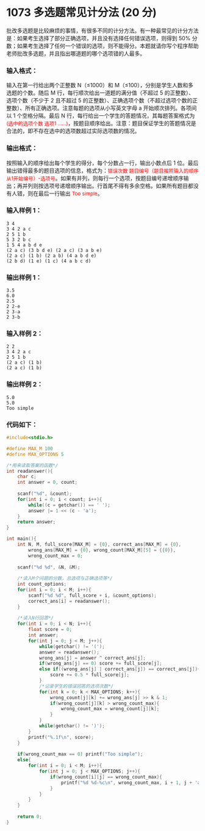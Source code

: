 # 1073 多选题常见计分法 (20 分)
批改多选题是比较麻烦的事情，有很多不同的计分方法。有一种最常见的计分方法是：如果考生选择了部分正确选项，并且没有选择任何错误选项，则得到 50% 分数；如果考生选择了任何一个错误的选项，则不能得分。本题就请你写个程序帮助老师批改多选题，并且指出哪道题的哪个选项错的人最多。
### 输入格式：
输入在第一行给出两个正整数 N（≤1000）和 M（≤100），分别是学生人数和多选题的个数。随后 M 行，每行顺次给出一道题的满分值（不超过 5 的正整数）、选项个数（不少于 2 且不超过 5 的正整数）、正确选项个数（不超过选项个数的正整数）、所有正确选项。注意每题的选项从小写英文字母 a 开始顺次排列。各项间以 1 个空格分隔。最后 N 行，每行给出一个学生的答题情况，其每题答案格式为 <font color="red" size="2px">(选中的选项个数 选项1 ……)</font>，按题目顺序给出。注意：题目保证学生的答题情况是合法的，即不存在选中的选项数超过实际选项数的情况。
### 输出格式：
按照输入的顺序给出每个学生的得分，每个分数占一行，输出小数点后 1 位。最后输出错得最多的题目选项的信息，格式为：<font color="red" size="2px">错误次数 题目编号（题目按照输入的顺序从1开始编号）-选项号</font>。如果有并列，则每行一个选项，按题目编号递增顺序输出；再并列则按选项号递增顺序输出。行首尾不得有多余空格。如果所有题目都没有人错，则在最后一行输出 <font color="red" size="2px">Too simple</font>。
### 输入样例 1：
```
3 4 
3 4 2 a c
2 5 1 b
5 3 2 b c
1 5 4 a b d e
(2 a c) (3 b d e) (2 a c) (3 a b e)
(2 a c) (1 b) (2 a b) (4 a b d e)
(2 b d) (1 e) (1 c) (4 a b c d)
```
### 输出样例 1：
```
3.5
6.0
2.5
2 2-e
2 3-a
2 3-b
```
### 输入样例 2：
```
2 2 
3 4 2 a c
2 5 1 b
(2 a c) (1 b)
(2 a c) (1 b)
```
### 输出样例 2：
```
5.0
5.0
Too simple
```
### 代码如下：
```c
#include<stdio.h>

#define MAX_M 100
#define MAX_OPTIONS 5

/*用来读取答案的函数*/ 
int readanswer(){
    char c;
    int answer = 0, count;
    
    scanf("%d", &count);
    for(int i = 0; i < count; i++){
        while((c = getchar()) == ' ');
        answer |= 1 << (c - 'a');
    }
    return answer;
}

int main(){
    int N, M, full_score[MAX_M] = {0}, correct_ans[MAX_M] = {0},
        wrong_ans[MAX_M] = {0}, wrong_count[MAX_M][5] = {{0}},
        wrong_count_max = 0;
    
    scanf("%d %d", &N, &M);
    
    /*读入M个问题的分数，总选项与正确选项等*/ 
    int count_options;
    for(int i = 0; i < M; i++){
        scanf("%d %d", full_score + i, &count_options);
        correct_ans[i] = readanswer();
    }
    
    /*读入N行回答*/ 
    for(int i = 0; i < N; i++){
        float score = 0;
        int answer;
        for(int j = 0; j < M; j++){
            while(getchar() != '(');
            answer = readanswer();
            wrong_ans[j] = answer ^ correct_ans[j];
            if(wrong_ans[j] == 0) score += full_score[j];
            else if((wrong_ans[j] | correct_ans[j]) == correct_ans[j]){
                score += 0.5 * full_score[j];
            }
            /*记录学生的错误回答的选项次数*/ 
            for(int k = 0; k < MAX_OPTIONS; k++){
                wrong_count[j][k] += wrong_ans[j] >> k & 1;
                if(wrong_count[j][k] > wrong_count_max){
                    wrong_count_max = wrong_count[j][k];
                }
            }
            while(getchar() != ')');
        }
        printf("%.1f\n", score);
    }
    
    if(wrong_count_max == 0) printf("Too simple");
    else{
        for(int i = 0; i < M; i++){
            for(int j = 0; j < MAX_OPTIONS; j++){
                if(wrong_count[i][j] == wrong_count_max){
                    printf("%d %d-%c\n", wrong_count_max, i + 1, j + 'a');
                }
            }
        }
    }
    
    return 0;
} 
```